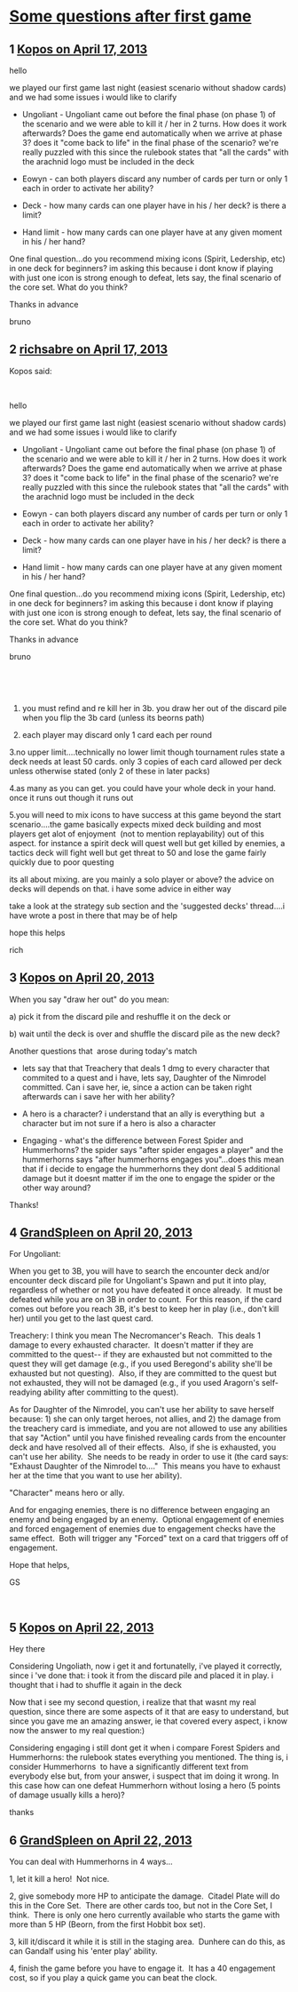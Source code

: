 # [Some questions after first game](https://community.fantasyflightgames.com/topic/82509-some-questions-after-first-game/)

## 1 [Kopos on April 17, 2013](https://community.fantasyflightgames.com/topic/82509-some-questions-after-first-game/?do=findComment&comment=786043)

hello

we played our first game last night (easiest scenario without shadow cards) and we had some issues i would like to clarify

- Ungoliant - Ungoliant came out before the final phase (on phase 1) of the scenario and we were able to kill it / her in 2 turns. How does it work afterwards? Does the game end automatically when we arrive at phase 3? does it "come back to life" in the final phase of the scenario? we're really puzzled with this since the rulebook states that "all the cards" with the arachnid logo must be included in the deck

- Eowyn - can both players discard any number of cards per turn or only 1 each in order to activate her ability?

- Deck - how many cards can one player have in his / her deck? is there a limit?

- Hand limit - how many cards can one player have at any given moment in his / her hand?

One final question…do you recommend mixing icons (Spirit, Ledership, etc) in one deck for beginners? im asking this because i dont know if playing with just one icon is strong enough to defeat, lets say, the final scenario of the core set. What do you think?

Thanks in advance

bruno

## 2 [richsabre on April 17, 2013](https://community.fantasyflightgames.com/topic/82509-some-questions-after-first-game/?do=findComment&comment=786052)

Kopos said:

 

hello

we played our first game last night (easiest scenario without shadow cards) and we had some issues i would like to clarify

- Ungoliant - Ungoliant came out before the final phase (on phase 1) of the scenario and we were able to kill it / her in 2 turns. How does it work afterwards? Does the game end automatically when we arrive at phase 3? does it "come back to life" in the final phase of the scenario? we're really puzzled with this since the rulebook states that "all the cards" with the arachnid logo must be included in the deck

- Eowyn - can both players discard any number of cards per turn or only 1 each in order to activate her ability?

- Deck - how many cards can one player have in his / her deck? is there a limit?

- Hand limit - how many cards can one player have at any given moment in his / her hand?

One final question…do you recommend mixing icons (Spirit, Ledership, etc) in one deck for beginners? im asking this because i dont know if playing with just one icon is strong enough to defeat, lets say, the final scenario of the core set. What do you think?

Thanks in advance

bruno

 

 

1. you must refind and re kill her in 3b. you draw her out of the discard pile when you flip the 3b card (unless its beorns path)

2. each player may discard only 1 card each per round

3.no upper limit….technically no lower limit though tournament rules state a deck needs at least 50 cards. only 3 copies of each card allowed per deck unless otherwise stated (only 2 of these in later packs)

4.as many as you can get. you could have your whole deck in your hand. once it runs out though it runs out

5.you will need to mix icons to have success at this game beyond the start scenario….the game basically expects mixed deck building and most players get alot of enjoyment  (not to mention replayability) out of this aspect. for instance a spirit deck will quest well but get killed by enemies, a tactics deck will fight well but get threat to 50 and lose the game fairly quickly due to poor questing

its all about mixing. are you mainly a solo player or above? the advice on decks will depends on that. i have some advice in either way

take a look at the strategy sub section and the 'suggested decks' thread….i have wrote a post in there that may be of help

hope this helps

rich

## 3 [Kopos on April 20, 2013](https://community.fantasyflightgames.com/topic/82509-some-questions-after-first-game/?do=findComment&comment=786993)

When you say "draw her out" do you mean:

a) pick it from the discard pile and reshuffle it on the deck or

b) wait until the deck is over and shuffle the discard pile as the new deck?

Another questions that  arose during today's match

- lets say that that Treachery that deals 1 dmg to every character that commited to a quest and i have, lets say, Daughter of the Nimrodel committed. Can i save her, ie, since a action can be taken right afterwards can i save her with her ability?

- A hero is a character? i understand that an ally is everything but  a character but im not sure if a hero is also a character

- Engaging - what's the difference between Forest Spider and Hummerhorns? the spider says "after spider engages a player" and the hummerhorns says "after hummerhorns engages you"…does this mean that if i decide to engage the hummerhorns they dont deal 5 additional damage but it doesnt matter if im the one to engage the spider or the other way around? 

Thanks!

## 4 [GrandSpleen on April 20, 2013](https://community.fantasyflightgames.com/topic/82509-some-questions-after-first-game/?do=findComment&comment=787007)

For Ungoliant:

When you get to 3B, you will have to search the encounter deck and/or encounter deck discard pile for Ungoliant's Spawn and put it into play, regardless of whether or not you have defeated it once already.  It must be defeated while you are on 3B in order to count.  For this reason, if the card comes out before you reach 3B, it's best to keep her in play (i.e., don't kill her) until you get to the last quest card.

Treachery: I think you mean The Necromancer's Reach.  This deals 1 damage to every exhausted character.  It doesn't matter if they are committed to the quest-- if they are exhausted but not committed to the quest they will get damage (e.g., if you used Beregond's ability she'll be exhausted but not questing).  Also, if they are committed to the quest but not exhausted, they will not be damaged (e.g., if you used Aragorn's self-readying ability after committing to the quest).  

As for Daughter of the Nimrodel, you can't use her ability to save herself because: 1) she can only target heroes, not allies, and 2) the damage from the treachery card is immediate, and you are not allowed to use any abilities that say "Action" until you have finished revealing cards from the encounter deck and have resolved all of their effects.  Also, if she is exhausted, you can't use her ability.  She needs to be ready in order to use it (the card says: "Exhaust Daughter of the Nimrodel to…."  This means you have to exhaust her at the time that you want to use her ability).

"Character" means hero or ally.  

And for engaging enemies, there is no difference between engaging an enemy and being engaged by an enemy.  Optional engagement of enemies and forced engagement of enemies due to engagement checks have the same effect.  Both will trigger any "Forced" text on a card that triggers off of engagement.

Hope that helps,

GS

 

## 5 [Kopos on April 22, 2013](https://community.fantasyflightgames.com/topic/82509-some-questions-after-first-game/?do=findComment&comment=787501)

Hey there

Considering Ungoliath, now i get it and fortunatelly, i've played it correctly, since i 've done that: i took it from the discard pile and placed it in play. i thought that i had to shuffle it again in the deck

Now that i see my second question, i realize that that wasnt my real question, since there are some aspects of it that are easy to understand, but since you gave me an amazing answer, ie that covered every aspect, i know now the answer to my real question:)

Considering engaging i still dont get it when i compare Forest Spiders and Hummerhorns: the rulebook states everything you mentioned. The thing is, i consider Hummerhorns  to have a significantly different text from everybody else but, from your answer, i suspect that im doing it wrong. In this case how can one defeat Hummerhorn without losing a hero (5 points of damage usually kills a hero)?

thanks

## 6 [GrandSpleen on April 22, 2013](https://community.fantasyflightgames.com/topic/82509-some-questions-after-first-game/?do=findComment&comment=787535)

You can deal with Hummerhorns in 4 ways…

1, let it kill a hero!  Not nice.  

2, give somebody more HP to anticipate the damage.  Citadel Plate will do this in the Core Set.  There are other cards too, but not in the Core Set, I think.  There is only one hero currently available who starts the game with more than 5 HP (Beorn, from the first Hobbit box set).

3, kill it/discard it while it is still in the staging area.  Dunhere can do this, as can Gandalf using his 'enter play' ability.

4, finish the game before you have to engage it.  It has a 40 engagement cost, so if you play a quick game you can beat the clock.


